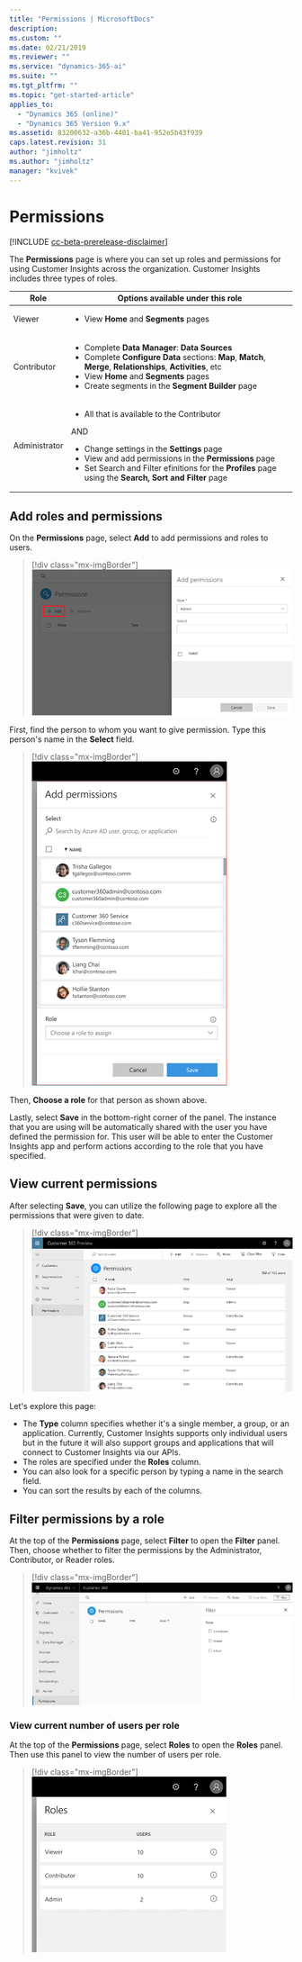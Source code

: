 ```yaml
---
title: "Permissions | MicrosoftDocs"
description: 
ms.custom: ""
ms.date: 02/21/2019
ms.reviewer: ""
ms.service: "dynamics-365-ai"
ms.suite: ""
ms.tgt_pltfrm: ""
ms.topic: "get-started-article"
applies_to: 
  - "Dynamics 365 (online)"
  - "Dynamics 365 Version 9.x"
ms.assetid: 83200632-a36b-4401-ba41-952e5b43f939
caps.latest.revision: 31
author: "jimholtz"
ms.author: "jimholtz"
manager: "kvivek"
---
```

# Permissions

[!INCLUDE [cc-beta-prerelease-disclaimer](../includes/cc-beta-prerelease-disclaimer.md)]

The **Permissions** page is where you can set up roles and permissions for using Customer Insights across the organization. Customer Insights includes three types of roles. 

|Role  |Options available under this role  |
|---------|---------|
|Viewer     | <ul><li>View **Home** and **Segments** pages </li></ul>       |
|Contributor     | <ul><li>Complete **Data Manager**: **Data Sources** </li><li>Complete **Configure Data** sections: **Map**, **Match**, **Merge**, **Relationships**, **Activities**, etc </li><li>View **Home** and **Segments** pages </li><li>Create segments in the **Segment Builder** page  </li></ul> |
|Administrator     | <ul><li>All that is available to the Contributor</li></ul>AND<ul><li>Change settings in the **Settings** page</li><li>View and add permissions in the **Permissions** page</li><li>Set Search and Filter efinitions for the **Profiles** page using the **Search, Sort and Filter** page   </li></ul>     |
 
## Add roles and permissions

On the **Permissions** page, select **Add** to add permissions and roles to users.

> [!div class="mx-imgBorder"] 
> ![](media/add-permissions.png "Add permissions")
 
First, find the person to whom you want to give permission. Type this person's name in the **Select** field.

> [!div class="mx-imgBorder"] 
> ![](media/permissions-roles.png "Enter a name")

Then, **Choose a role** for that person as shown above.

Lastly, select **Save** in the bottom-right corner of the panel. The instance that you are using will be automatically shared with the user you have defined the permission for. This user will be able to enter the Customer Insights app and perform actions according to the role that you have specified.
 
## View current permissions

After selecting **Save**, you can utilize the following page to explore all the permissions that were given to date.

> [!div class="mx-imgBorder"] 
> ![](media/permissions.png "Permissions")

Let's explore this page:

- The **Type** column specifies whether it's a single member, a group, or an application. Currently, Customer Insights supports only individual users but in the future it will also support groups and applications that will connect to Customer Insights via our APIs.
- The roles are specified under the **Roles** column.
- You can also look for a specific person by typing a name in the search field.
- You can sort the results by each of the columns.   

## Filter permissions by a role

At the top of the **Permissions** page, select **Filter** to open the **Filter** panel. Then, choose whether to filter the permissions by the Administrator, Contributor, or Reader roles.

> [!div class="mx-imgBorder"] 
> ![](media/permissions-filter.png "Permissions filter")

### View current number of users per role

At the top of the **Permissions** page, select **Roles** to open the **Roles** panel. Then use this panel to view the number of users per role.

> [!div class="mx-imgBorder"] 
> ![](media/permissions-roles2.png "Roles")

